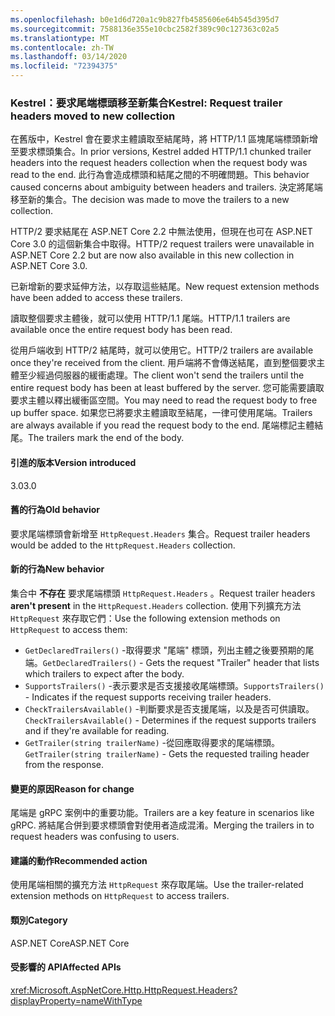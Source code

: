 ```yaml
---
ms.openlocfilehash: b0e1d6d720a1c9b827fb4585606e64b545d395d7
ms.sourcegitcommit: 7588136e355e10cbc2582f389c90c127363c02a5
ms.translationtype: MT
ms.contentlocale: zh-TW
ms.lasthandoff: 03/14/2020
ms.locfileid: "72394375"
---
```

### <a name="kestrel-request-trailer-headers-moved-to-new-collection"></a><span data-ttu-id="ccfbd-101">Kestrel：要求尾端標頭移至新集合</span><span class="sxs-lookup"><span data-stu-id="ccfbd-101">Kestrel: Request trailer headers moved to new collection</span></span>

<span data-ttu-id="ccfbd-102">在舊版中，Kestrel 會在要求主體讀取至結尾時，將 HTTP/1.1 區塊尾端標頭新增至要求標頭集合。</span><span class="sxs-lookup"><span data-stu-id="ccfbd-102">In prior versions, Kestrel added HTTP/1.1 chunked trailer headers into the request headers collection when the request body was read to the end.</span></span> <span data-ttu-id="ccfbd-103">此行為會造成標頭和結尾之間的不明確問題。</span><span class="sxs-lookup"><span data-stu-id="ccfbd-103">This behavior caused concerns about ambiguity between headers and trailers.</span></span> <span data-ttu-id="ccfbd-104">決定將尾端移至新的集合。</span><span class="sxs-lookup"><span data-stu-id="ccfbd-104">The decision was made to move the trailers to a new collection.</span></span>

<span data-ttu-id="ccfbd-105">HTTP/2 要求結尾在 ASP.NET Core 2.2 中無法使用，但現在也可在 ASP.NET Core 3.0 的這個新集合中取得。</span><span class="sxs-lookup"><span data-stu-id="ccfbd-105">HTTP/2 request trailers were unavailable in ASP.NET Core 2.2 but are now also available in this new collection in ASP.NET Core 3.0.</span></span>

<span data-ttu-id="ccfbd-106">已新增新的要求延伸方法，以存取這些結尾。</span><span class="sxs-lookup"><span data-stu-id="ccfbd-106">New request extension methods have been added to access these trailers.</span></span>

<span data-ttu-id="ccfbd-107">讀取整個要求主體後，就可以使用 HTTP/1.1 尾端。</span><span class="sxs-lookup"><span data-stu-id="ccfbd-107">HTTP/1.1 trailers are available once the entire request body has been read.</span></span>

<span data-ttu-id="ccfbd-108">從用戶端收到 HTTP/2 結尾時，就可以使用它。</span><span class="sxs-lookup"><span data-stu-id="ccfbd-108">HTTP/2 trailers are available once they're received from the client.</span></span> <span data-ttu-id="ccfbd-109">用戶端將不會傳送結尾，直到整個要求主體至少經過伺服器的緩衝處理。</span><span class="sxs-lookup"><span data-stu-id="ccfbd-109">The client won't send the trailers until the entire request body has been at least buffered by the server.</span></span> <span data-ttu-id="ccfbd-110">您可能需要讀取要求主體以釋出緩衝區空間。</span><span class="sxs-lookup"><span data-stu-id="ccfbd-110">You may need to read the request body to free up buffer space.</span></span> <span data-ttu-id="ccfbd-111">如果您已將要求主體讀取至結尾，一律可使用尾端。</span><span class="sxs-lookup"><span data-stu-id="ccfbd-111">Trailers are always available if you read the request body to the end.</span></span> <span data-ttu-id="ccfbd-112">尾端標記主體結尾。</span><span class="sxs-lookup"><span data-stu-id="ccfbd-112">The trailers mark the end of the body.</span></span>

#### <a name="version-introduced"></a><span data-ttu-id="ccfbd-113">引進的版本</span><span class="sxs-lookup"><span data-stu-id="ccfbd-113">Version introduced</span></span>

<span data-ttu-id="ccfbd-114">3.0</span><span class="sxs-lookup"><span data-stu-id="ccfbd-114">3.0</span></span>

#### <a name="old-behavior"></a><span data-ttu-id="ccfbd-115">舊的行為</span><span class="sxs-lookup"><span data-stu-id="ccfbd-115">Old behavior</span></span>

<span data-ttu-id="ccfbd-116">要求尾端標頭會新增至 `HttpRequest.Headers` 集合。</span><span class="sxs-lookup"><span data-stu-id="ccfbd-116">Request trailer headers would be added to the `HttpRequest.Headers` collection.</span></span>

#### <a name="new-behavior"></a><span data-ttu-id="ccfbd-117">新的行為</span><span class="sxs-lookup"><span data-stu-id="ccfbd-117">New behavior</span></span>

<span data-ttu-id="ccfbd-118">集合中 **不存在** 要求尾端標頭 `HttpRequest.Headers` 。</span><span class="sxs-lookup"><span data-stu-id="ccfbd-118">Request trailer headers **aren't present** in the `HttpRequest.Headers` collection.</span></span> <span data-ttu-id="ccfbd-119">使用下列擴充方法 `HttpRequest` 來存取它們：</span><span class="sxs-lookup"><span data-stu-id="ccfbd-119">Use the following extension methods on `HttpRequest` to access them:</span></span>

- <span data-ttu-id="ccfbd-120">`GetDeclaredTrailers()` -取得要求 "尾端" 標頭，列出主體之後要預期的尾端。</span><span class="sxs-lookup"><span data-stu-id="ccfbd-120">`GetDeclaredTrailers()` - Gets the request "Trailer" header that lists which trailers to expect after the body.</span></span>
- <span data-ttu-id="ccfbd-121">`SupportsTrailers()` -表示要求是否支援接收尾端標頭。</span><span class="sxs-lookup"><span data-stu-id="ccfbd-121">`SupportsTrailers()` - Indicates if the request supports receiving trailer headers.</span></span>
- <span data-ttu-id="ccfbd-122">`CheckTrailersAvailable()` -判斷要求是否支援尾端，以及是否可供讀取。</span><span class="sxs-lookup"><span data-stu-id="ccfbd-122">`CheckTrailersAvailable()` - Determines if the request supports trailers and if they're available for reading.</span></span>
- <span data-ttu-id="ccfbd-123">`GetTrailer(string trailerName)` -從回應取得要求的尾端標頭。</span><span class="sxs-lookup"><span data-stu-id="ccfbd-123">`GetTrailer(string trailerName)` - Gets the requested trailing header from the response.</span></span>

#### <a name="reason-for-change"></a><span data-ttu-id="ccfbd-124">變更的原因</span><span class="sxs-lookup"><span data-stu-id="ccfbd-124">Reason for change</span></span>

<span data-ttu-id="ccfbd-125">尾端是 gRPC 案例中的重要功能。</span><span class="sxs-lookup"><span data-stu-id="ccfbd-125">Trailers are a key feature in scenarios like gRPC.</span></span> <span data-ttu-id="ccfbd-126">將結尾合併到要求標頭會對使用者造成混淆。</span><span class="sxs-lookup"><span data-stu-id="ccfbd-126">Merging the trailers in to request headers was confusing to users.</span></span>

#### <a name="recommended-action"></a><span data-ttu-id="ccfbd-127">建議的動作</span><span class="sxs-lookup"><span data-stu-id="ccfbd-127">Recommended action</span></span>

<span data-ttu-id="ccfbd-128">使用尾端相關的擴充方法 `HttpRequest` 來存取尾端。</span><span class="sxs-lookup"><span data-stu-id="ccfbd-128">Use the trailer-related extension methods on `HttpRequest` to access trailers.</span></span>

#### <a name="category"></a><span data-ttu-id="ccfbd-129">類別</span><span class="sxs-lookup"><span data-stu-id="ccfbd-129">Category</span></span>

<span data-ttu-id="ccfbd-130">ASP.NET Core</span><span class="sxs-lookup"><span data-stu-id="ccfbd-130">ASP.NET Core</span></span>

#### <a name="affected-apis"></a><span data-ttu-id="ccfbd-131">受影響的 API</span><span class="sxs-lookup"><span data-stu-id="ccfbd-131">Affected APIs</span></span>

<xref:Microsoft.AspNetCore.Http.HttpRequest.Headers?displayProperty=nameWithType>

<!--

#### Affected APIs

`P:Microsoft.AspNetCore.Http.HttpRequest.Headers`

-->
